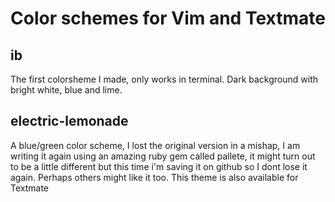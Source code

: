 Color schemes for Vim and Textmate
==================================
ib
--
The first colorsheme I made, only works in terminal. Dark background with bright white, blue and lime.

electric-lemonade
-----------------
A blue/green color scheme, I lost the original version in a mishap, I am writing it again using an amazing
ruby gem called pallete, it might turn out to be a little different but this time i'm saving it on github 
so I dont lose it again. Perhaps others might like it too.
This theme is also available for Textmate

